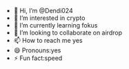 - 👋 Hi, I’m @Dendi024
- 👀 I’m interested in crypto
- 🌱 I’m currently learning fokus
- 💞️ I’m looking to collaborate on airdrop
- 📫 How to reach me yes
- 😄 Pronouns:yes
- ⚡ Fun fact:speed

<!---
Dendi024/Dendi024 is a ✨ special ✨ repository because its `README.md` (this file) appears on your GitHub profile.
You can click the Preview link to take a look at your changes.
--->
